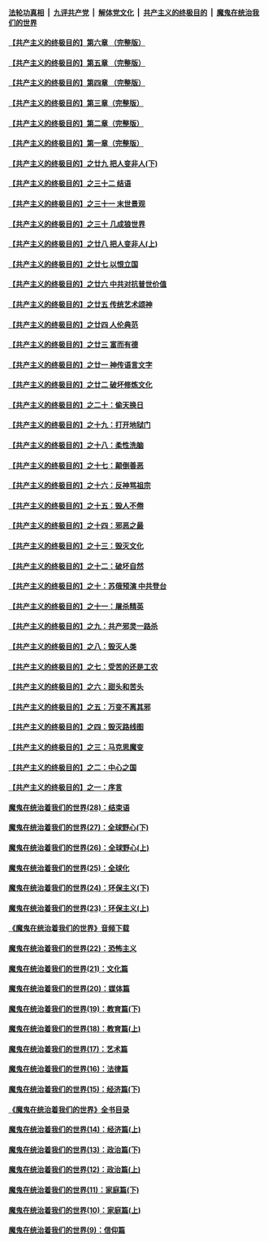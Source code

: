 

####  [法轮功真相](../../../../basic/blob/master/README.md?t=05210001) &nbsp;|&nbsp; [九评共产党](../../../../9ping.md/blob/master/README.md?t=05210001) &nbsp;|&nbsp; [解体党文化](../../../../jtdwh.md/blob/master/README.md?t=05210001)  &nbsp;|&nbsp; [共产主义的终极目的](../../../../gczydzjmd.md/blob/master/README.md?t=05210001) &nbsp;|&nbsp; [魔鬼在统治我们的世界](../../../../mgztzwmdsj.md/blob/master/README.md?t=05210001) 

#### [【共产主义的终极目的】第六章 （完整版）](../pages/nsc422/n11428913.md?t=05210001) 

#### [【共产主义的终极目的】第五章 （完整版）](../pages/nsc422/n11428912.md?t=05210001) 

#### [【共产主义的终极目的】第四章 （完整版）](../pages/nsc422/n11428907.md?t=05210001) 

#### [【共产主义的终极目的】第三章（完整版）](../pages/nsc422/n11428848.md?t=05210001) 

#### [【共产主义的终极目的】第二章（完整版）](../pages/nsc422/n11428831.md?t=05210001) 

#### [【共产主义的终极目的】第一章（完整版）](../pages/nsc422/n11417651.md?t=05210001) 

#### [【共产主义的终极目的】之廿九 把人变非人(下)](../pages/nsc422/n11344140.md?t=05210001) 

#### [【共产主义的终极目的】之三十二 结语](../pages/nsc422/n11360535.md?t=05210001) 

#### [【共产主义的终极目的】之三十一 末世景观](../pages/nsc422/n11351129.md?t=05210001) 

#### [【共产主义的终极目的】之三十 几成狼世界](../pages/nsc422/n11348280.md?t=05210001) 

#### [【共产主义的终极目的】之廿八 把人变非人(上)](../pages/nsc422/n11340492.md?t=05210001) 

#### [【共产主义的终极目的】之廿七 以恨立国](../pages/nsc422/n11336944.md?t=05210001) 

#### [【共产主义的终极目的】之廿六 中共对抗普世价值](../pages/nsc422/n11324785.md?t=05210001) 

#### [【共产主义的终极目的】之廿五 传统艺术颂神](../pages/nsc422/n11296396.md?t=05210001) 

#### [【共产主义的终极目的】之廿四 人伦典范](../pages/nsc422/n11296397.md?t=05210001) 

#### [【共产主义的终极目的】之廿三 富而有德](../pages/nsc422/n11283598.md?t=05210001) 

#### [【共产主义的终极目的】之廿一 神传语言文字](../pages/nsc422/n11263265.md?t=05210001) 

#### [【共产主义的终极目的】之廿二 破坏修炼文化](../pages/nsc422/n11245728.md?t=05210001) 

#### [【共产主义的终极目的】之二十：偷天换日](../pages/nsc422/n11238846.md?t=05210001) 

#### [【共产主义的终极目的】之十九：打开地狱门](../pages/nsc422/n11206376.md?t=05210001) 

#### [【共产主义的终极目的】之十八：柔性洗脑](../pages/nsc422/n11199994.md?t=05210001) 

#### [【共产主义的终极目的】之十七：颠倒善恶](../pages/nsc422/n11179782.md?t=05210001) 

#### [【共产主义的终极目的】之十六：反神骂祖宗](../pages/nsc422/n11166798.md?t=05210001) 

#### [【共产主义的终极目的】之十五：毁人不倦](../pages/nsc422/n11166792.md?t=05210001) 

#### [【共产主义的终极目的】之十四：邪恶之最](../pages/nsc422/n11150249.md?t=05210001) 

#### [【共产主义的终极目的】之十三：毁灭文化](../pages/nsc422/n11135227.md?t=05210001) 

#### [【共产主义的终极目的】之十二：破坏自然](../pages/nsc422/n11135214.md?t=05210001) 

#### [【共产主义的终极目的】之十：苏俄预演 中共登台](../pages/nsc422/n11118424.md?t=05210001) 

#### [【共产主义的终极目的】之十一：屠杀精英](../pages/nsc422/n11118442.md?t=05210001) 

#### [【共产主义的终极目的】之九：共产邪灵一路杀](../pages/nsc422/n11114139.md?t=05210001) 

#### [【共产主义的终极目的】之八：毁灭人类](../pages/nsc422/n11108503.md?t=05210001) 

#### [【共产主义的终极目的】之七：受苦的还是工农](../pages/nsc422/n11101809.md?t=05210001) 

#### [【共产主义的终极目的】之六：甜头和苦头](../pages/nsc422/n11096971.md?t=05210001) 

#### [【共产主义的终极目的】之五：万变不离其邪](../pages/nsc422/n11091285.md?t=05210001) 

#### [【共产主义的终极目的】之四：毁灭路线图](../pages/nsc422/n11086284.md?t=05210001) 

#### [【共产主义的终极目的】之三：马克思魔变](../pages/nsc422/n11061941.md?t=05210001) 

#### [【共产主义的终极目的】之二：中心之国](../pages/nsc422/n11047728.md?t=05210001) 

#### [【共产主义的终极目的】之一：序言](../pages/nsc422/n11086077.md?t=05210001) 

#### [魔鬼在统治着我们的世界(28)：结束语](../pages/nsc422/n10936246.md?t=05210001) 

#### [魔鬼在统治着我们的世界(27)：全球野心(下)](../pages/nsc422/n10928319.md?t=05210001) 

#### [魔鬼在统治着我们的世界(26)：全球野心(上)](../pages/nsc422/n10900318.md?t=05210001) 

#### [魔鬼在统治着我们的世界(25)：全球化](../pages/nsc422/n10788205.md?t=05210001) 

#### [魔鬼在统治着我们的世界(24)：环保主义(下)](../pages/nsc422/n10695307.md?t=05210001) 

#### [魔鬼在统治着我们的世界(23)：环保主义(上)](../pages/nsc422/n10688613.md?t=05210001) 

#### [《魔鬼在统治着我们的世界》音频下载](../pages/nsc422/n10635553.md?t=05210001) 

#### [魔鬼在统治着我们的世界(22)：恐怖主义](../pages/nsc422/n10614727.md?t=05210001) 

#### [魔鬼在统治着我们的世界(21)：文化篇](../pages/nsc422/n10597706.md?t=05210001) 

#### [魔鬼在统治着我们的世界(20)：媒体篇](../pages/nsc422/n10586579.md?t=05210001) 

#### [魔鬼在统治着我们的世界(19)：教育篇(下)](../pages/nsc422/n10564808.md?t=05210001) 

#### [魔鬼在统治着我们的世界(18)：教育篇(上)](../pages/nsc422/n10526970.md?t=05210001) 

#### [魔鬼在统治着我们的世界(17)：艺术篇](../pages/nsc422/n10499093.md?t=05210001) 

#### [魔鬼在统治着我们的世界(16)：法律篇](../pages/nsc422/n10485969.md?t=05210001) 

#### [魔鬼在统治着我们的世界(15)：经济篇(下)](../pages/nsc422/n10469975.md?t=05210001) 

#### [《魔鬼在统治着我们的世界》全书目录](../pages/nsc422/n10464261.md?t=05210001) 

#### [魔鬼在统治着我们的世界(14)：经济篇(上)](../pages/nsc422/n10457370.md?t=05210001) 

#### [魔鬼在统治着我们的世界(13)：政治篇(下)](../pages/nsc422/n10448270.md?t=05210001) 

#### [魔鬼在统治着我们的世界(12)：政治篇(上)](../pages/nsc422/n10444576.md?t=05210001) 

#### [魔鬼在统治着我们的世界(11)：家庭篇(下)](../pages/nsc422/n10440961.md?t=05210001) 

#### [魔鬼在统治着我们的世界(10)：家庭篇(上)](../pages/nsc422/n10435448.md?t=05210001) 

#### [魔鬼在统治着我们的世界(9)：信仰篇](../pages/nsc422/n10432159.md?t=05210001) 

